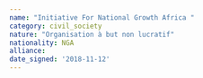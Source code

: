 ```yaml
---
name: "Initiative For National Growth Africa "
category: civil_society
nature: "Organisation à but non lucratif"
nationality: NGA
alliance: 
date_signed: '2018-11-12'
---
```

    